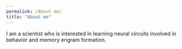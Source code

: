```yaml
---
permalink: /About me/
title: "About me"
---
```


I am a scientist who is interested in learning neural circuits involved in behavior and memory engram formation. 
